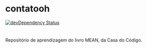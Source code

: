 # contatooh
[![devDependency Status](https://david-dm.org/Yuri-M-Dias/contatooh.svg)](https://david-dm.org/Yuri-M-Dias/contatooh.svg#info=devDependencies)
#
Repositório de aprendizagem do livro MEAN, da Casa do Código.
